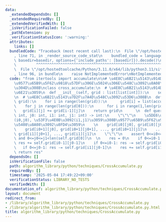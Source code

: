 ```yaml
---
data:
  _extendedDependsOn: []
  _extendedRequiredBy: []
  _extendedVerifiedWith: []
  _isVerificationFailed: false
  _pathExtension: py
  _verificationStatusIcon: ':warning:'
  attributes:
    links: []
  bundledCode: "Traceback (most recent call last):\n  File \"/opt/hostedtoolcache/Python/3.11.0/x64/lib/python3.11/site-packages/onlinejudge_verify/documentation/build.py\"\
    , line 71, in _render_source_code_stat\n    bundled_code = language.bundle(stat.path,\
    \ basedir=basedir, options={'include_paths': [basedir]}).decode()\n          \
    \         ^^^^^^^^^^^^^^^^^^^^^^^^^^^^^^^^^^^^^^^^^^^^^^^^^^^^^^^^^^^^^^^^^^^^^^^^^^^^^^^^^\n\
    \  File \"/opt/hostedtoolcache/Python/3.11.0/x64/lib/python3.11/site-packages/onlinejudge_verify/languages/python.py\"\
    , line 96, in bundle\n    raise NotImplementedError\nNotImplementedError\n"
  code: "from itertools import accumulate\n\n# \u4E8C\u6B21\u5143\u914D\u5217\u306E\
    \u9577\u65B9\u5F62\u9818\u57DF\u306E\u5024\u306E\u548C\u3092\u8A08\u7B97\u3067\
    \u304D\u308B\nclass cross_accumulate:\n  # \u4E8C\u6B21\u5143\u914D\u5217\u3092\
    \u6E21\u3059\n  def __init__(self, grid : list[list[int]]):\n    self.grid = self._crossAccumulate(grid)\n\
    \n  # \u4E8C\u6B21\u5143\u7D2F\u7A4D\u548C\u3092\u53D6\u308B\n  def _crossAccumulate(self,\
    \ grid):\n    for i in range(len(grid)):\n      grid[i] = list(accumulate(grid[i]))\n\
    \    for j in range(len(grid[0])):\n      for i in range(1,len(grid)):\n     \
    \   grid[i][j] += grid[i-1][j]\n    return grid\n      \n  def query(self, i0:\
    \ int, j0: int, i1: int, j1: int) -> int:\n    \"\"\"\n    \u5DE6\u4E0A\u3092\
    (i0,j0), \u53F3\u4E0B\u3092(i1,j1)\u3059\u308B\u9577\u65B9\u5F62\u9818\u57DF\u306E\
    \u5408\u8A08\u3092\u8FD4\u3059\n    \n    grid[i0][j0], grid[i0][j0+1], ..., grid[i0][j1]\n\
    \    grid[i0+1][j0], grid[i0+1][j0+1], ..., grid[i0+1][j1]\n    ...\n    grid[i1][j0],\
    \ grid[i1][j0+1], ..., grid[i1][j1]\n    \"\"\"\n    assert 0<=i0<=i1<len(self.grid)\
    \ and 0<=j0<=j1<len(self.grid[0])\n  \n    res = 0\n    if 0<=i0-1 and 0<=j0-1:\
    \ res += self.grid[i0-1][j0-1]\n    if 0<=i0-1: res -= self.grid[i0-1][j1]\n \
    \   if 0<=j0-1: res -= self.grid[i1][j0-1]\n    res += self.grid[i1][j1]\n   \
    \ return res"
  dependsOn: []
  isVerificationFile: false
  path: algorithm_library/python/techniques/CrossAccumulate.py
  requiredBy: []
  timestamp: '2025-05-04 17:49:22+09:00'
  verificationStatus: LIBRARY_NO_TESTS
  verifiedWith: []
documentation_of: algorithm_library/python/techniques/CrossAccumulate.py
layout: document
redirect_from:
- /library/algorithm_library/python/techniques/CrossAccumulate.py
- /library/algorithm_library/python/techniques/CrossAccumulate.py.html
title: algorithm_library/python/techniques/CrossAccumulate.py
---
```

